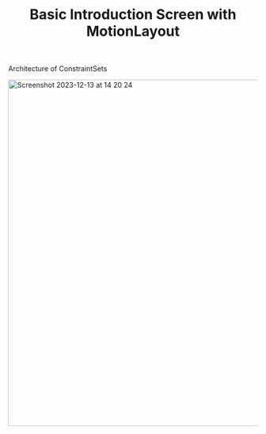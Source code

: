 

<h1 align="center">Basic Introduction Screen with MotionLayout</h1></br>
<p align="center">  

Architecture of ConstraintSets 

<img width="701" alt="Screenshot 2023-12-13 at 14 20 24" src="https://github.com/meetOzan/MotionIntroductionScreen/assets/99891928/abf8a3b6-fa23-4a40-8c0c-2ce2676f52af">
</p>
</br>
